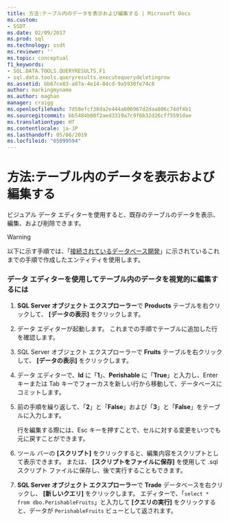 ```yaml
---
title: 方法:テーブル内のデータを表示および編集する | Microsoft Docs
ms.custom:
- SSDT
ms.date: 02/09/2017
ms.prod: sql
ms.technology: ssdt
ms.reviewer: ''
ms.topic: conceptual
f1_keywords:
- SQL.DATA.TOOLS.QUERYRESULTS.F1
- sql.data.tools.queryresults.executequerydeletingrow
ms.assetid: bb67ce83-a87a-4e14-84cd-9a5930fe74c8
author: markingmyname
ms.author: maghan
manager: craigg
ms.openlocfilehash: 7d58efcf38da2e444a606967d2daa806c74df4b1
ms.sourcegitcommit: bb5484b08f2aed3319a7c9f6b32d26cff5591dae
ms.translationtype: HT
ms.contentlocale: ja-JP
ms.lasthandoff: 05/06/2019
ms.locfileid: "65099594"
---
```

# <a name="how-to-view-and-edit-data-in-a-table"></a>方法:テーブル内のデータを表示および編集する
ビジュアル データ エディターを使用すると、既存のテーブルのデータを表示、編集、および削除できます。  
  
> [!WARNING]  
> 以下に示す手順では、「[接続されているデータベース開発](../ssdt/connected-database-development.md)」に示されているこれまでの手順で作成したエンティティを使用します。  
  
### <a name="to-edit-data-in-a-table-visually-using-the-data-editor"></a>データ エディターを使用してテーブル内のデータを視覚的に編集するには  
  
1.  **SQL Server オブジェクト エクスプローラー**で **Products** テーブルを右クリックして、 **[データの表示]** をクリックします。  
  
2.  データ エディターが起動します。 これまでの手順でテーブルに追加した行を確認します。  
  
3.  SQL Server オブジェクト エクスプローラーで **Fruits** テーブルを右クリックして、 **[データの表示]** をクリックします。  
  
4.  データ エディターで、**Id** に「**1**」、**Perishable** に「**True**」と入力し、Enter キーまたは Tab キーでフォーカスを新しい行から移動して、データベースにコミットします。  
  
5.  前の手順を繰り返して、「**2**」と「**False**」および「**3**」と「**False**」をテーブルに入力します。  
  
    行を編集する際には、Esc キーを押すことで、セルに対する変更をいつでも元に戻すことができます。  
  
6.  ツール バーの **[スクリプト]** をクリックすると、編集内容をスクリプトとして表示できます。 または、 **[スクリプトをファイルに保存]** を使用して .sql スクリプト ファイルに保存し、後で実行することもできます。  
  
7.  **SQL Server オブジェクト エクスプローラー**で **Trade** データベースを右クリックし、 **[新しいクエリ]** をクリックします。 エディターで、「`select * from dbo.PerishableFruits`」と入力して **[クエリの実行]** をクリックすると、データが `PerishableFruits` ビューとして返されます。  
  
